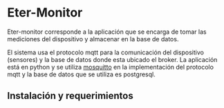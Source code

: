 # Eter-Monitor

Eter-monitor corresponde a la aplicación que se encarga de tomar las mediciones del dispositivo y almacenar en la base de datos.

El sistema usa el protocolo mqtt para la comunicación del dispositivo (sensores) y la base de datos donde esta ubicado el broker. La aplicación está en python y se utiliza [mosquitto](https://mosquitto.org/) en la implementación del protocolo mqtt y la base de datos que se utiliza es postgresql.

## Instalación y requerimientos

